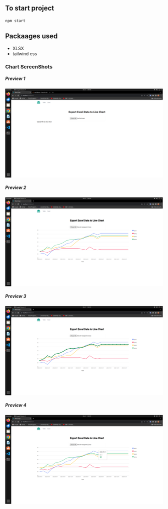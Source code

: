 ## To start project 

`npm start`

## Packaages used 

- XLSX 
- tailwind css

### Chart ScreenShots 

##### Preview 1
![chart 1](./screenshots/chart.png)

##### Preview 2
![chart 1](./screenshots/chart%201.png)

##### Preview 3
![chart 1](./screenshots/chart%202.png)

##### Preview 4
![chart 1](./screenshots/chart%203.png)
